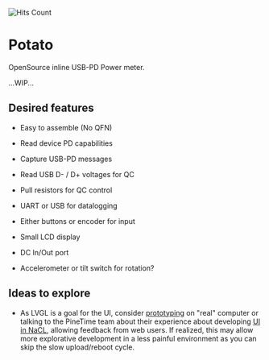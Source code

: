 ![Hits Count](https://img.shields.io/endpoint?url=https%3A%2F%2Fhits.dwyl.com%2Fralim%2Fpotato.json)

# Potato

OpenSource inline USB-PD Power meter.

...WIP...

## Desired features

- Easy to assemble (No QFN)
- Read device PD capabilities
- Capture USB-PD messages
- Read USB D- / D+ voltages for QC
- Pull resistors for QC control
- UART or USB for datalogging
- Either buttons or encoder for input
- Small LCD display
- DC In/Out port

- Accelerometer or tilt switch for rotation?

## Ideas to explore

- As LVGL is a goal for the UI, consider [prototyping](https://docs.lvgl.io/latest/en/html/get-started/pc-simulator.html) on "real" computer or talking to the PineTime team about their experience about developing [UI in NaCL](https://github.com/AppKaki/lvgl-wasm), allowing feedback from web users. If realized, this may allow more explorative development in a less painful environment as you can skip the slow upload/reboot cycle.
